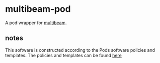 # multibeam-pod

A pod wrapper for [multibeam](https://github.com/pvazteixeira/multibeam).

## notes

This software is constructed according to the Pods software policies and
templates.  The policies and templates can be found [here](http://sourceforge.net/projects/pods)

